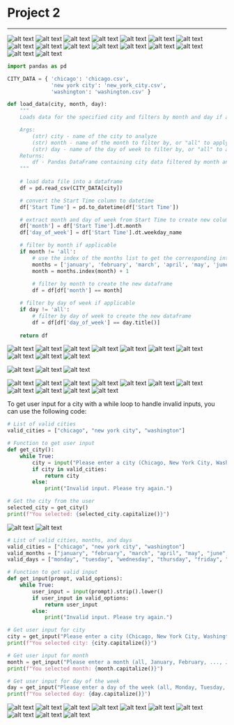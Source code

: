 # Project 2
---
![alt text](image-1354.png)
![alt text](image-1355.png)
![alt text](image-1356.png)
![alt text](image-1357.png)
![alt text](image-1358.png)
![alt text](image-1359.png)
![alt text](image-1360.png)
![alt text](image-1361.png)
![alt text](image-1362.png)
![alt text](image-1363.png)
![alt text](image-1364.png)
![alt text](image-1365.png)
![alt text](image-1366.png)
![alt text](image-1367.png)
![alt text](image-1368.png)
![alt text](image-1369.png)
```Python
import pandas as pd

CITY_DATA = { 'chicago': 'chicago.csv',
              'new york city': 'new_york_city.csv',
              'washington': 'washington.csv' }

def load_data(city, month, day):
    """
    Loads data for the specified city and filters by month and day if applicable.

    Args:
        (str) city - name of the city to analyze
        (str) month - name of the month to filter by, or "all" to apply no month filter
        (str) day - name of the day of week to filter by, or "all" to apply no day filter
    Returns:
        df - Pandas DataFrame containing city data filtered by month and day
    """
    
    # load data file into a dataframe
    df = pd.read_csv(CITY_DATA[city])

    # convert the Start Time column to datetime
    df['Start Time'] = pd.to_datetime(df['Start Time'])

    # extract month and day of week from Start Time to create new columns
    df['month'] = df['Start Time'].dt.month
    df['day_of_week'] = df['Start Time'].dt.weekday_name

    # filter by month if applicable
    if month != 'all':
        # use the index of the months list to get the corresponding int
        months = ['january', 'february', 'march', 'april', 'may', 'june']
        month = months.index(month) + 1
    
        # filter by month to create the new dataframe
        df = df[df['month'] == month]

    # filter by day of week if applicable
    if day != 'all':
        # filter by day of week to create the new dataframe
        df = df[df['day_of_week'] == day.title()]
    
    return df
```
![alt text](image-1374.png)
![alt text](image-1370.png)
![alt text](image-1371.png)
![alt text](image-1372.png)
![alt text](image-1373.png)
![alt text](image-1375.png)
![alt text](image-1376.png)
![alt text](image-1377.png)
![alt text](image-1378.png)
![alt text](image-1379.png)

![alt text](image-1380.png)
![alt text](image-1381.png)
![alt text](image-1382.png)

![alt text](image-1383.png)
![alt text](image-1384.png)
![alt text](image-1385.png)
![alt text](image-1386.png)
![alt text](image-1387.png)
![alt text](image-1388.png)
![alt text](image-1389.png)
![alt text](image-1390.png)
![alt text](image-1391.png)
![alt text](image-1392.png)
![alt text](image-1393.png)

To get user input for a city with a while loop to handle invalid inputs, you can use the following code:
```Python
# List of valid cities
valid_cities = ["chicago", "new york city", "washington"]

# Function to get user input
def get_city():
    while True:
        city = input("Please enter a city (Chicago, New York City, Washington): ").strip().lower()
        if city in valid_cities:
            return city
        else:
            print("Invalid input. Please try again.")

# Get the city from the user
selected_city = get_city()
print(f"You selected: {selected_city.capitalize()}")
```
![alt text](image-1396.png)
![alt text](image-1397.png)
```Python
# List of valid cities, months, and days
valid_cities = ["chicago", "new york city", "washington"]
valid_months = ["january", "february", "march", "april", "may", "june", "all"]
valid_days = ["monday", "tuesday", "wednesday", "thursday", "friday", "saturday", "sunday", "all"]

# Function to get valid input
def get_input(prompt, valid_options):
    while True:
        user_input = input(prompt).strip().lower()
        if user_input in valid_options:
            return user_input
        else:
            print("Invalid input. Please try again.")

# Get user input for city
city = get_input("Please enter a city (Chicago, New York City, Washington): ", valid_cities)
print(f"You selected city: {city.capitalize()}")

# Get user input for month
month = get_input("Please enter a month (all, January, February, ..., June): ", valid_months)
print(f"You selected month: {month.capitalize()}")

# Get user input for day of the week
day = get_input("Please enter a day of the week (all, Monday, Tuesday, ..., Sunday): ", valid_days)
print(f"You selected day: {day.capitalize()}")
```
![alt text](image-1398.png)
![alt text](image-1399.png)
![alt text](image-1400.png)
![alt text](image-1401.png)
![alt text](image-1402.png)
![alt text](image-1403.png)
![alt text](image-1404.png)
![alt text](image-1405.png)
![alt text](image-1406.png)
![alt text](image-1407.png)